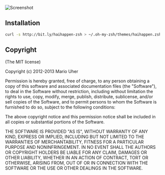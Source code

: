 ![Screenshot](https://www.evernote.com/shard/s42/sh/ce3ab77d-6818-428a-8ea7-b88cdcb2ddec/222fb59458a836c783c4cec0a0249047/res/aeae1997-c329-499c-aa8c-63d0b1d69c19/%7E-Code-Other-rails.png)

## Installation

```sh
curl -s http://bit.ly/haihappen-zsh > ~/.oh-my-zsh/themes/haihappen.zsh-theme
```

## Copyright

(The MIT license)

Copyright (c) 2012-2013 Mario Uher

Permission is hereby granted, free of charge, to any person obtaining
a copy of this software and associated documentation files (the
"Software"), to deal in the Software without restriction, including
without limitation the rights to use, copy, modify, merge, publish,
distribute, sublicense, and/or sell copies of the Software, and to
permit persons to whom the Software is furnished to do so, subject to
the following conditions:

The above copyright notice and this permission notice shall be
included in all copies or substantial portions of the Software.

THE SOFTWARE IS PROVIDED "AS IS", WITHOUT WARRANTY OF ANY KIND,
EXPRESS OR IMPLIED, INCLUDING BUT NOT LIMITED TO THE WARRANTIES OF
MERCHANTABILITY, FITNESS FOR A PARTICULAR PURPOSE AND
NONINFRINGEMENT. IN NO EVENT SHALL THE AUTHORS OR COPYRIGHT HOLDERS BE
LIABLE FOR ANY CLAIM, DAMAGES OR OTHER LIABILITY, WHETHER IN AN ACTION
OF CONTRACT, TORT OR OTHERWISE, ARISING FROM, OUT OF OR IN CONNECTION
WITH THE SOFTWARE OR THE USE OR OTHER DEALINGS IN THE SOFTWARE.
